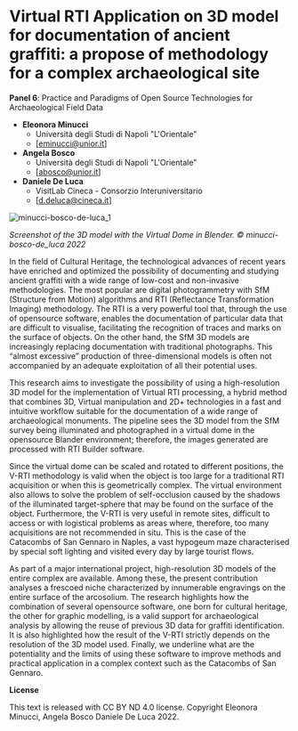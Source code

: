 # Virtual RTI Application on 3D model for documentation of ancient graffiti: a propose of methodology for a complex archaeological site

**Panel 6**: Practice and Paradigms of Open Source Technologies for Archaeological Field Data

- **Eleonora Minucci**
  - Università degli Studi di Napoli "L'Orientale"
  - [eminucci@unior.it]
- **Angela Bosco**
  - Università degli Studi di Napoli "L'Orientale"
  - [abosco@unior.it]
- **Daniele De Luca**
  - VisitLab Cineca - Consorzio Interuniversitario 
  - [d.deluca@cineca.it]


![minucci-bosco-de-luca_1](https://user-images.githubusercontent.com/107494137/173827626-431d7798-30dc-4e77-a004-25c38d08f073.png)

*Screenshot of the 3D model with the Virtual Dome in Blender. © minucci-bosco-de_luca 2022*



In the field of Cultural Heritage, the technological advances of recent years have enriched and optimized the possibility of documenting and studying ancient graffiti with a wide range of low-cost and non-invasive methodologies. The most popular are digital photogrammetry with SfM (Structure from Motion) algorithms and RTI (Reflectance Transformation Imaging) methodology.
The RTI is a very powerful tool that, through the use of opensource software, enables the documentation of particular data that are difficult to visualise, facilitating the recognition of traces and marks on the surface of objects.
On the other hand, the SfM 3D models are increasingly replacing documentation with traditional photographs. This “almost excessive” production of three-dimensional models is often not accompanied by an adequate exploitation of all their potential uses.

This research aims to investigate the possibility of using a high-resolution 3D model for the implementation of Virtual RTI processing, a hybrid method that combines 3D, Virtual manipulation and 2D+ technologies in a fast and intuitive workflow suitable for the documentation of a wide range of archaeological monuments. The pipeline sees the 3D model from the SfM survey being illuminated and photographed in a virtual dome in the opensource Blander environment; therefore, the images generated are processed with RTI Builder software. 

Since the virtual dome can be scaled and rotated to different positions, the V-RTI methodology is valid when the object is too large for a traditional RTI acquisition or when this is geometrically complex. The virtual environment also allows to solve the problem of self-occlusion caused by the shadows of the illuminated target-sphere that may be found on the surface of the object. Furthermore, the V-RTI is very useful in remote sites, difficult to access or with logistical problems as areas where, therefore, too many acquisitions are not recommended in situ. This is the case of the Catacombs of San Gennaro in Naples, a vast hypogeum maze characterised by special soft lighting and visited every day by large tourist flows.

As part of a major international project, high-resolution 3D models of the entire complex are available. Among these, the present contribution analyses a frescoed niche characterized by innumerable engravings on the entire surface of the arcosolium. The research highlights how the combination of several opensource software, one born for cultural heritage, the other for graphic modelling, is a valid support for archaeological analysis by allowing the reuse of previous 3D data for graffiti identification. It is also highlighted how the result of the V-RTI strictly depends on the resolution of the 3D model used. Finally, we underline what are the potentiality and the limits of using these software to improve methods and practical application in a complex context such as the Catacombs of San Gennaro.


**License**

This text is released with CC BY ND 4.0 license. Copyright Eleonora Minucci, Angela Bosco Daniele De Luca 2022.